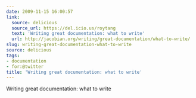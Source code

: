 ```yaml
---
date: 2009-11-15 16:00:57
link:
  source: delicious
  source_url: https://del.icio.us/roytang
  text: 'Writing great documentation: what to write'
  url: http://jacobian.org/writing/great-documentation/what-to-write/
slug: writing-great-documentation-what-to-write
source: delicious
tags:
- documentation
- for:@twitter
title: 'Writing great documentation: what to write'
---
```


Writing great documentation: what to write